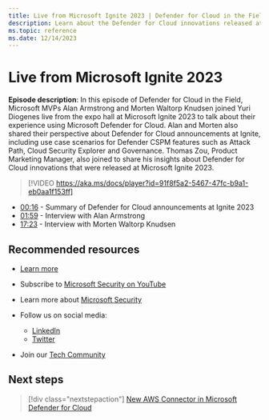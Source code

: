 ```yaml
---
title: Live from Microsoft Ignite 2023 | Defender for Cloud in the Field 
description: Learn about the Defender for Cloud innovations released at Microsoft Ignite 2023.
ms.topic: reference
ms.date: 12/14/2023
---
```


# Live from Microsoft Ignite 2023

**Episode description**: In this episode of Defender for Cloud in the Field, Microsoft MVPs Alan Armstrong and Morten Waltorp Knudsen joined Yuri Diogenes live from the expo hall at Microsoft Ignite 2023 to talk about their experience using Microsoft Defender for Cloud. Alan and Morten also shared their perspective about Defender for Cloud announcements at Ignite, including use case scenarios for Defender CSPM features such as Attack Path, Cloud Security Explorer and Governance. Thomas Zou, Product Marketing Manager, also joined to share his insights about Defender for Cloud innovations that were released at Microsoft Ignite 2023.

> [!VIDEO https://aka.ms/docs/player?id=91f8f5a2-5467-47fc-b9a1-eb0aa1f153ff]

- [00:16](/shows/mdc-in-the-field/defender-api-generally-available#time=06m16s) - Summary of Defender for Cloud announcements at Ignite 2023
- [01:59](/shows/mdc-in-the-field/defender-api-generally-available#time=01m59s) - Interview with Alan Armstrong
- [17:23](/shows/mdc-in-the-field/defender-api-generally-available#time=17m23s) - Interview with Morten Waltorp Knudsen

## Recommended resources

- [Learn more](https://techcommunity.microsoft.com/t5/microsoft-defender-for-cloud/announcing-microsoft-defender-for-cloud-capabilities-to-counter/ba-p/3876012)
- Subscribe to [Microsoft Security on YouTube](https://www.youtube.com/playlist?list=PL3ZTgFEc7LysiX4PfHhdJPR7S8mGO14YS)
- Learn more about [Microsoft Security](https://msft.it/6002T9HQY)

- Follow us on social media:

  - [LinkedIn](https://www.linkedin.com/showcase/microsoft-security/)
  - [Twitter](https://twitter.com/msftsecurity)

- Join our [Tech Community](https://aka.ms/SecurityTechCommunity)

## Next steps

> [!div class="nextstepaction"]
> [New AWS Connector in Microsoft Defender for Cloud](episode-one.md)
